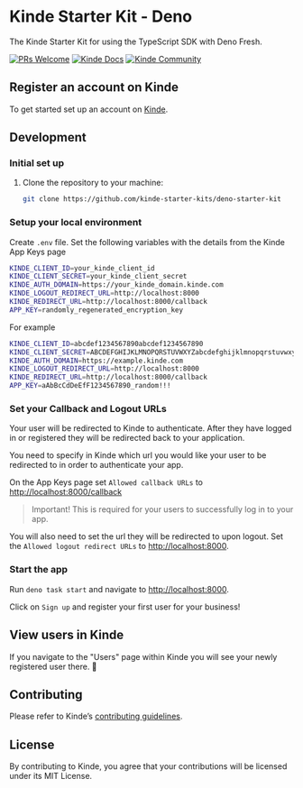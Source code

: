 # Kinde Starter Kit - Deno

The Kinde Starter Kit for using the TypeScript SDK with Deno Fresh.

[![PRs Welcome](https://img.shields.io/badge/PRs-welcome-brightgreen.svg?style=flat-square)](https://makeapullrequest.com) [![Kinde Docs](https://img.shields.io/badge/Kinde-Docs-eee?style=flat-square)](https://kinde.com/docs/developer-tools) [![Kinde Community](https://img.shields.io/badge/Kinde-Community-eee?style=flat-square)](https://thekindecommunity.slack.com)

## Register an account on Kinde

To get started set up an account on [Kinde](https://app.kinde.com/register).

## Development

### Initial set up

1. Clone the repository to your machine:

   ```bash
   git clone https://github.com/kinde-starter-kits/deno-starter-kit
   ```

### Setup your local environment

Create `.env` file. Set the following variables with the details from the Kinde App Keys page

```bash
KINDE_CLIENT_ID=your_kinde_client_id
KINDE_CLIENT_SECRET=your_kinde_client_secret
KINDE_AUTH_DOMAIN=https://your_kinde_domain.kinde.com
KINDE_LOGOUT_REDIRECT_URL=http://localhost:8000
KINDE_REDIRECT_URL=http://localhost:8000/callback
APP_KEY=randomly_regenerated_encryption_key
```

For example

```bash
KINDE_CLIENT_ID=abcdef1234567890abcdef1234567890
KINDE_CLIENT_SECRET=ABCDEFGHIJKLMNOPQRSTUVWXYZabcdefghijklmnopqrstuvwxyz
KINDE_AUTH_DOMAIN=https://example.kinde.com
KINDE_LOGOUT_REDIRECT_URL=http://localhost:8000
KINDE_REDIRECT_URL=http://localhost:8000/callback
APP_KEY=aAbBcCdDeEfF1234567890_random!!!
```

### Set your Callback and Logout URLs

Your user will be redirected to Kinde to authenticate. After they have logged in or registered they will be redirected back to your application.

You need to specify in Kinde which url you would like your user to be redirected to in order to authenticate your app.

On the App Keys page set `Allowed callback URLs` to <http://localhost:8000/callback>

> Important! This is required for your users to successfully log in to your app.

You will also need to set the url they will be redirected to upon logout. Set the `Allowed logout redirect URLs` to <http://localhost:8000>.

### Start the app

Run `deno task start` and navigate to <http://localhost:8000>.

Click on `Sign up` and register your first user for your business!

## View users in Kinde

If you navigate to the "Users" page within Kinde you will see your newly registered user there. 🚀

## Contributing

Please refer to Kinde’s [contributing guidelines](https://github.com/kinde-oss/.github/blob/489e2ca9c3307c2b2e098a885e22f2239116394a/CONTRIBUTING.md).

## License

By contributing to Kinde, you agree that your contributions will be licensed under its MIT License.
